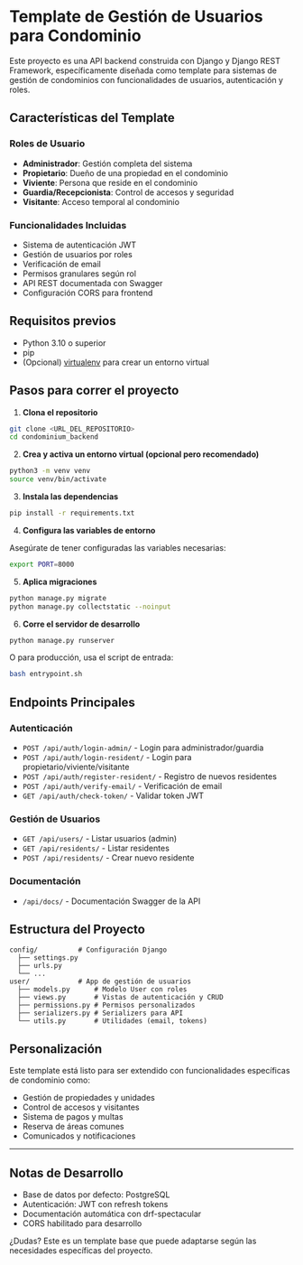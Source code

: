# Template de Gestión de Usuarios para Condominio

Este proyecto es una API backend construida con Django y Django REST Framework, específicamente diseñada como template para sistemas de gestión de condominios con funcionalidades de usuarios, autenticación y roles.

## Características del Template

### Roles de Usuario
- **Administrador**: Gestión completa del sistema
- **Propietario**: Dueño de una propiedad en el condominio  
- **Viviente**: Persona que reside en el condominio
- **Guardia/Recepcionista**: Control de accesos y seguridad
- **Visitante**: Acceso temporal al condominio

### Funcionalidades Incluidas
- Sistema de autenticación JWT
- Gestión de usuarios por roles
- Verificación de email
- Permisos granulares según rol
- API REST documentada con Swagger
- Configuración CORS para frontend

## Requisitos previos
- Python 3.10 o superior
- pip
- (Opcional) [virtualenv](https://virtualenv.pypa.io/en/latest/) para crear un entorno virtual

## Pasos para correr el proyecto

1. **Clona el repositorio**

```bash
git clone <URL_DEL_REPOSITORIO>
cd condominium_backend
```

2. **Crea y activa un entorno virtual (opcional pero recomendado)**

```bash
python3 -m venv venv
source venv/bin/activate
```

3. **Instala las dependencias**

```bash
pip install -r requirements.txt
```

4. **Configura las variables de entorno**

Asegúrate de tener configuradas las variables necesarias:

```bash
export PORT=8000
```

5. **Aplica migraciones**

```bash
python manage.py migrate
python manage.py collectstatic --noinput
```

6. **Corre el servidor de desarrollo**

```bash
python manage.py runserver
```

O para producción, usa el script de entrada:

```bash
bash entrypoint.sh
```

## Endpoints Principales

### Autenticación
- `POST /api/auth/login-admin/` - Login para administrador/guardia
- `POST /api/auth/login-resident/` - Login para propietario/viviente/visitante
- `POST /api/auth/register-resident/` - Registro de nuevos residentes
- `POST /api/auth/verify-email/` - Verificación de email
- `GET /api/auth/check-token/` - Validar token JWT

### Gestión de Usuarios
- `GET /api/users/` - Listar usuarios (admin)
- `GET /api/residents/` - Listar residentes
- `POST /api/residents/` - Crear nuevo residente

### Documentación
- `/api/docs/` - Documentación Swagger de la API

## Estructura del Proyecto

```
config/          # Configuración Django
  ├── settings.py
  ├── urls.py
  └── ...
user/            # App de gestión de usuarios
  ├── models.py      # Modelo User con roles
  ├── views.py       # Vistas de autenticación y CRUD
  ├── permissions.py # Permisos personalizados
  ├── serializers.py # Serializers para API
  └── utils.py       # Utilidades (email, tokens)
```

## Personalización

Este template está listo para ser extendido con funcionalidades específicas de condominio como:
- Gestión de propiedades y unidades
- Control de accesos y visitantes
- Sistema de pagos y multas
- Reserva de áreas comunes
- Comunicados y notificaciones

---

## Notas de Desarrollo
- Base de datos por defecto: PostgreSQL
- Autenticación: JWT con refresh tokens
- Documentación automática con drf-spectacular
- CORS habilitado para desarrollo

¿Dudas? Este es un template base que puede adaptarse según las necesidades específicas del proyecto.
